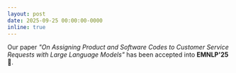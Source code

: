 ```yaml
---
layout: post
date: 2025-09-25 00:00:00-0000
inline: true
---
```


Our paper *"On Assigning Product and Software Codes to Customer Service Requests with Large Language Models"* has been accepted into **EMNLP'25** 🎉.
